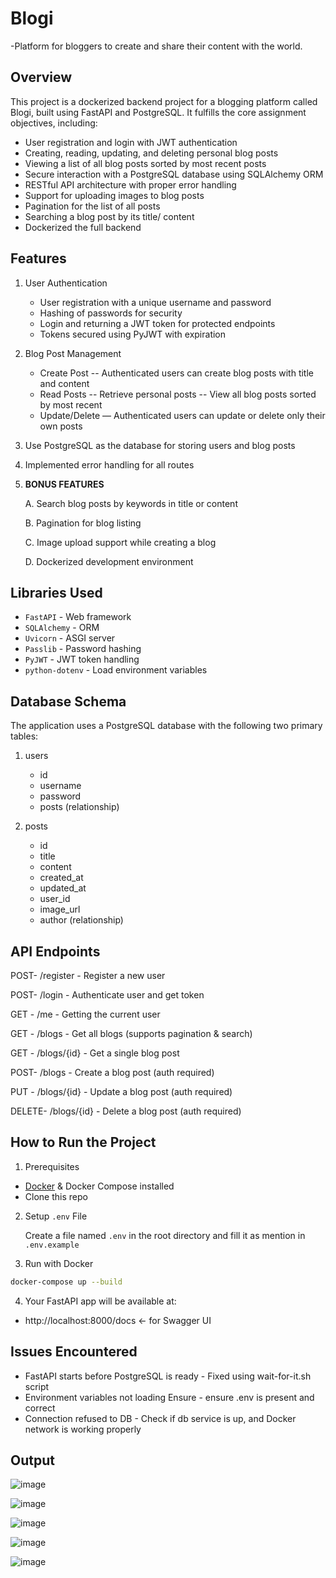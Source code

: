 # Blogi 
-Platform for bloggers to create and share their content with the world.

## Overview

This project is a dockerized backend project for a blogging platform called Blogi, built using FastAPI and PostgreSQL. It fulfills the core assignment objectives, including:

- User registration and login with JWT authentication
- Creating, reading, updating, and deleting personal blog posts
- Viewing a list of all blog posts sorted by most recent posts
- Secure interaction with a PostgreSQL database using SQLAlchemy ORM
- RESTful API architecture with proper error handling
- Support for uploading images to blog posts
- Pagination for the list of all posts
- Searching a blog post by its title/ content
- Dockerized the full backend



## Features

1. User Authentication
   
   - User registration with a unique username and password
   - Hashing of passwords for security
   - Login and returning a JWT token for protected endpoints
   - Tokens secured using PyJWT with expiration
     
2. Blog Post Management
   
   - Create Post -- Authenticated users can create blog posts with title and content
   - Read Posts  -- Retrieve personal posts
                 -- View all blog posts sorted by most recent
   - Update/Delete — Authenticated users can update or delete only their own posts

3. Use PostgreSQL as the database for storing users and blog posts

4. Implemented error handling for all routes

5. **BONUS FEATURES**

   A. Search blog posts by keywords in title or content

   B. Pagination for blog listing

   C. Image upload support while creating a blog
   
   D. Dockerized development environment
   


## Libraries Used

- `FastAPI` - Web framework
- `SQLAlchemy` - ORM
- `Uvicorn` - ASGI server
- `Passlib` - Password hashing
- `PyJWT` - JWT token handling
- `python-dotenv` - Load environment variables

## Database Schema
The application uses a PostgreSQL database with the following two primary tables:

1. users
   - id	
   - username	
   - password
   - posts (relationship)

2. posts
   - id	
   - title	
   - content	
   - created_at	
   - updated_at
   - user_id
   - image_url
   - author (relationship)

## API Endpoints

  POST- /register   - Register a new user 
  
  POST- /login      - Authenticate user and get token 
  
  GET - /me         - Getting the current user
  
  GET - /blogs      - Get all blogs (supports pagination & search) 
  
  GET - /blogs/{id} - Get a single blog post 
  
  POST- /blogs      - Create a blog post (auth required) 
  
  PUT - /blogs/{id} - Update a blog post (auth required) 
  
  DELETE- /blogs/{id} - Delete a blog post (auth required) 

##  How to Run the Project

1. Prerequisites

- [Docker](https://www.docker.com/) & Docker Compose installed
- Clone this repo

2. Setup `.env` File

   Create a file named `.env` in the root directory and fill it as mention in `.env.example`

3. Run with Docker

```bash
docker-compose up --build
```

4. Your FastAPI app will be available at:
  - http://localhost:8000/docs    ← for Swagger UI


## Issues Encountered

- FastAPI starts before PostgreSQL is ready -	Fixed using wait-for-it.sh script
- Environment variables not loading	Ensure  -   ensure .env is present and correct
- Connection refused to DB -	Check if db service is up, and Docker network is working properly


## Output

![image](https://github.com/user-attachments/assets/21b4a2da-8d58-4761-9678-65c26acc226c)

![image](https://github.com/user-attachments/assets/23a1a717-64b5-4d3c-a9b1-a7578a4f41ad)

![image](https://github.com/user-attachments/assets/1a85eba4-ec6d-42eb-9c33-d2f73fd9c757)

![image](https://github.com/user-attachments/assets/c70e195b-b452-40a9-a59f-2cd548b8de23)

![image](https://github.com/user-attachments/assets/61a497ae-e11e-409d-9265-e6dfcd725a1d)




